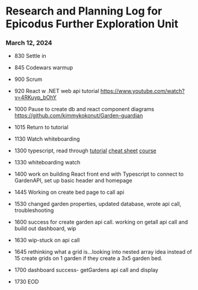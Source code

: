 # Research and Planning Log for Epicodus Further Exploration Unit

### March 12, 2024

* 830 Settle in
* 845 Codewars warmup
* 900 Scrum
* 920 React w .NET web api tutorial https://www.youtube.com/watch?v=4RKuyp_bOhY
* 1000 Pause to create db and react component diagrams
https://github.com/kimmykokonut/Garden-guardian
* 1015 Return to tutorial
* 1130 Watch whiteboarding
* 1300 typescript, read through
[tutorial](https://www.w3schools.com/typescript/typescript_intro.php)
[cheat sheet](https://doabledanny.gumroad.com/l/typescript-cheat-sheet-pdf)
[course](https://www.codecademy.com/learn/learn-typescript)

* 1330 whiteboarding watch
* 1400 work on building React front end with Typescript to connect to GardenAPI, set up basic header and homepage
* 1445 Working on create bed page to call api
* 1530 changed garden properties, updated database, wrote api call, troubleshooting
* 1600 success for create garden api call. working on getall api call and build out dashboard, wip
* 1630 wip-stuck on api call
* 1645 rethinking what a grid is...looking into nested array idea instead of 15 create grids on 1 garden if they create a 3x5 garden bed.
* 1700 dashboard success- getGardens api call and display
* 1730 EOD